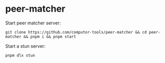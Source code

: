 # peer-matcher

Start peer matcher server:
```
git clone https://github.com/computor-tools/peer-matcher && cd peer-matcher && pnpm i && pnpm start
```

Start a stun server:
```
pnpm dlx stun
```

